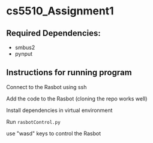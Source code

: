 # cs5510_Assignment1

## Required Dependencies:
* smbus2
* pynput

## Instructions for running program

Connect to the Rasbot using ssh

Add the code to the Rasbot (cloning the repo works well)

Install dependencies in virtual environment

Run `rasbotControl.py` 

use "wasd" keys to control the Rasbot
